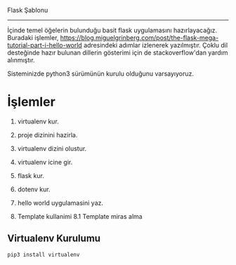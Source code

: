 
Flask Şablonu
*************

İçinde temel öğelerin bulunduğu basit flask uygulamasını hazırlayacağız.
Buradaki işlemler, https://blog.miguelgrinberg.com/post/the-flask-mega-tutorial-part-i-hello-world
adresindeki adımlar izlenerek yazılmıştır. Çoklu dil desteğinde hazır bulunan dillerin gösterimi için de stackoverflow'dan yardım alınmıştır.

Sisteminizde python3 sürümünün  kurulu olduğunu varsayıyoruz.

İşlemler
========

1. virtualenv kur.
2. proje dizinini hazirla.
3. virtualenv dizini olustur.
4. virtualenv icine gir.
5. flask kur.
6. dotenv kur.
7. hello world uygulamasini yaz.
 
8. Template kullanimi 
8.1 Template miras alma



Virtualenv Kurulumu
-------------------

    pip3 install virtualenv

